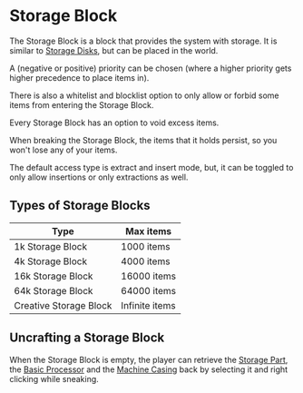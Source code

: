 # Storage Block

The Storage Block is a block that provides the system with storage. It is similar to [Storage Disks](https://github.com/raoulvdberge/refinedstorage/wiki/Storage-Disk), but can be placed in the world.

A (negative or positive) priority can be chosen (where a higher priority gets higher precedence to place items in).

There is also a whitelist and blocklist option to only allow or forbid some items from entering the Storage Block.

Every Storage Block has an option to void excess items.

When breaking the Storage Block, the items that it holds persist, so you won't lose any of your items.

The default access type is extract and insert mode, but, it can be toggled to only allow insertions or only extractions as well.

## Types of Storage Blocks

|Type|Max items|
|----|-------|
|1k Storage Block|1000 items|
|4k Storage Block|4000 items|
|16k Storage Block|16000 items|
|64k Storage Block|64000 items|
|Creative Storage Block|Infinite items|

## Uncrafting a Storage Block

When the Storage Block is empty, the player can retrieve the [Storage Part](https://github.com/raoulvdberge/refinedstorage/wiki/Storage-Part), the [Basic Processor](https://github.com/raoulvdberge/refinedstorage/wiki/Processor) and the [Machine Casing](https://github.com/raoulvdberge/refinedstorage/wiki/Machine-Casing) back by selecting it and right clicking while sneaking.